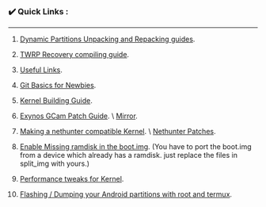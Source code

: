 ### ✔️ Quick Links :
<hr>

01. [Dynamic Partitions Unpacking and Repacking guides](https://github.com/ravindu644/Simple-Android-Guides/tree/Dyna-guide). <br>

02. [TWRP Recovery compiling guide](https://github.com/ravindu644/Simple-Android-Guides/tree/twrp). <br>

03. [Useful Links](https://github.com/ravindu644/Simple-Android-Guides/tree/useful-links). <br>
04. [Git Basics for Newbies](https://github.com/ravindu644/Simple-Android-Guides/tree/cherry-pick).
05. [Kernel Building Guide](https://github.com/ravindu644/Android-Kernel-Tutorials).
06. [Exynos GCam Patch Guide](https://t.me/SamsungTweaks/186). \ [Mirror](https://t.me/Logs_R/75).
07. [Making a nethunter compatible Kernel](https://github.com/ravindu644/Simple-Android-Guides/tree/nethunter). \ [Nethunter Patches](https://github.com/ravindu644/android_kernel_beyondx_lpos/commits/Nethunter-beta/).
08. [Enable Missing ramdisk in the boot.img](https://github.com/ravindu644/android_kernel_beyondx/commit/1de22b7067d487e315e15bfb8619a43aaa99594f). (You have to port the boot.img from a device which already has a ramdisk. just replace the files in split_img with yours.)
09. [Performance tweaks for Kernel](https://github.com/ravindu644/android_kernel_beyondx_lpos/commits/lpos-v8.4.1/).
10. [Flashing / Dumping your Android partitions with root and termux](https://github.com/ravindu644/Simple-Android-Guides/tree/dd).
